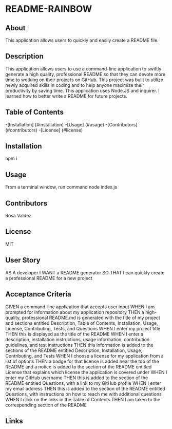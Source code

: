 # README-RAINBOW

## About

This application allows users to quickly and easily create a README file.

## Description

This application allows users to use a command-line application to swiftly generate a high quality, professional README so that they can devote more time to wotking on their projects on GitHub. This project was built to utilize newly acquired skills in coding and to help anyone maximize their productivity by saving time. This application uses Node.JS and inquirer. I learned how to better write a README for future projects. 

## Table of Contents
-[Installation] (#installation)
-[Usage] (#usage)
-[Contributors] (#contributors)
-[License] (#license)

## Installation
npm i

## Usage

From a terminal window, run command node index.js

## Contributors

Rosa Valdez

## License

MIT 

## User Story

AS A developer
I WANT a README generator
SO THAT I can quickly create a professional README for a new project

## Acceptance Criteria

GIVEN a command-line application that accepts user input
WHEN I am prompted for information about my application repository
THEN a high-quality, professional README.md is generated with the title of my project and sections entitled Description, Table of Contents, Installation, Usage, License, Contributing, Tests, and Questions
WHEN I enter my project title
THEN this is displayed as the title of the README
WHEN I enter a description, installation instructions, usage information, contribution guidelines, and test instructions
THEN this information is added to the sections of the README entitled Description, Installation, Usage, Contributing, and Tests
WHEN I choose a license for my application from a list of options
THEN a badge for that license is added near the top of the README and a notice is added to the section of the README entitled License that explains which license the application is covered under
WHEN I enter my GitHub username
THEN this is added to the section of the README entitled Questions, with a link to my GitHub profile
WHEN I enter my email address
THEN this is added to the section of the README entitled Questions, with instructions on how to reach me with additional questions
WHEN I click on the links in the Table of Contents
THEN I am taken to the corresponding section of the README



## Links
